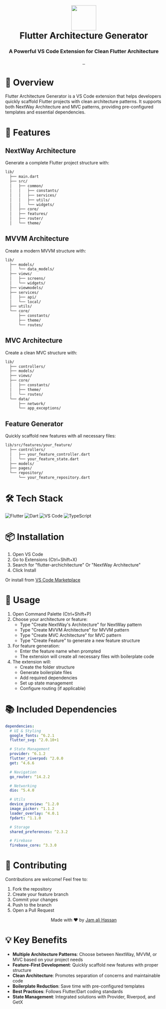 <div align="center">
      <h1> <img src="https://img.icons8.com/color/48/000000/flutter.png" width="80px"><br/>Flutter Architecture Generator</h1>
      <h3>A Powerful VS Code Extension for Clean Flutter Architecture</h3>
</div>

<p align="center">
    <a href="https://marketplace.visualstudio.com/items?itemName=7jsscmp4zaio626xj6rxx77zhgeosa4yry5vhbr3hu7gcgt4k73q.flutter-archichitecture" target="_blank">
        <img alt="" src="https://img.shields.io/visual-studio-marketplace/v/7jsscmp4zaio626xj6rxx77zhgeosa4yry5vhbr3hu7gcgt4k73q.flutter-archichitecture?style=for-the-badge&logo=visualstudiocode&logoColor=white&label=VS%20Code%20Marketplace" style="vertical-align:center" />
    </a>
    <a href="https://github.com/jamalihassan0307" target="_blank">
        <img alt="" src="https://img.shields.io/badge/GitHub-100000?style=for-the-badge&logo=github&logoColor=white" style="vertical-align:center" />
    </a>
    <a href="https://www.linkedin.com/in/ali-hassan-b17815281/" target="_blank">
        <img alt="" src="https://img.shields.io/badge/LinkedIn-0077B5?style=for-the-badge&logo=linkedin&logoColor=white" style="vertical-align:center" />
    </a>
</p>

# 📌 Overview

Flutter Architecture Generator is a VS Code extension that helps developers quickly scaffold Flutter projects with clean architecture patterns. It supports both NextWay Architecture and MVC patterns, providing pre-configured templates and essential dependencies.

# 🚀 Features

## NextWay Architecture

Generate a complete Flutter project structure with:

```bash
lib/
  ├── main.dart
  ├── src/
  │   ├── common/
  │   │   ├── constants/
  │   │   ├── services/
  │   │   ├── utils/
  │   │   └── widgets/
  │   ├── core/
  │   ├── features/
  │   ├── router/
  │   └── theme/
```

## MVVM Architecture

Create a modern MVVM structure with:

```bash
lib/
  ├── models/
  │   └── data_models/
  ├── views/
  │   ├── screens/
  │   └── widgets/
  ├── viewmodels/
  ├── services/
  │   ├── api/
  │   └── local/
  ├── utils/
  └── core/
      ├── constants/
      ├── theme/
      └── routes/
```

## MVC Architecture

Create a clean MVC structure with:

```bash
lib/
  ├── controllers/
  ├── models/
  ├── views/
  ├── core/
  │   ├── constants/
  │   ├── theme/
  │   └── routes/
  └── data/
      ├── network/
      └── app_exceptions/
```

## Feature Generator

Quickly scaffold new features with all necessary files:

```bash
lib/src/features/your_feature/
  ├── controllers/
  │   ├── your_feature_controller.dart
  │   └── your_feature_state.dart
  ├── models/
  ├── pages/
  └── repository/
      └── your_feature_repository.dart
```

# 🛠️ Tech Stack

![Flutter](https://img.shields.io/badge/Flutter-%2302569B.svg?style=for-the-badge&logo=Flutter&logoColor=white)
![Dart](https://img.shields.io/badge/dart-%230175C2.svg?style=for-the-badge&logo=dart&logoColor=white)
![VS Code](https://img.shields.io/badge/VS%20Code-%23007ACC.svg?style=for-the-badge&logo=visual-studio-code&logoColor=white)
![TypeScript](https://img.shields.io/badge/typescript-%23007ACC.svg?style=for-the-badge&logo=typescript&logoColor=white)

# 📦 Installation

1. Open VS Code
2. Go to Extensions (Ctrl+Shift+X)
3. Search for "flutter-archichitecture" Or "NextWay Architecture"
4. Click Install

Or install from [VS Code Marketplace](https://marketplace.visualstudio.com/items?itemName=7jsscmp4zaio626xj6rxx77zhgeosa4yry5vhbr3hu7gcgt4k73q.flutter-archichitecture)

# 🎯 Usage

1. Open Command Palette (Ctrl+Shift+P)
2. Choose your architecture or feature:
   - Type "Create NextWay's Architecture" for NextWay pattern
   - Type "Create MVVM Architecture" for MVVM pattern
   - Type "Create MVC Architecture" for MVC pattern
   - Type "Create Feature" to generate a new feature structure
3. For feature generation:
   - Enter the feature name when prompted
   - The extension will create all necessary files with boilerplate code
4. The extension will:
   - Create the folder structure
   - Generate boilerplate files
   - Add required dependencies
   - Set up state management
   - Configure routing (if applicable)

# 📚 Included Dependencies

```yaml
dependencies:
  # UI & Styling
  google_fonts: ^6.2.1
  flutter_svg: ^2.0.10+1

  # State Management
  provider: ^6.1.2
  flutter_riverpod: ^2.0.0
  get: ^4.6.6

  # Navigation
  go_router: ^14.2.2

  # Networking
  dio: ^5.4.0

  # Utils
  device_preview: ^1.2.0
  image_picker: ^1.1.2
  loader_overlay: ^4.0.1
  fpdart: ^1.1.0

  # Storage
  shared_preferences: ^2.3.2

  # Firebase
  firebase_core: ^3.3.0
```

# 🤝 Contributing

Contributions are welcome! Feel free to:

1. Fork the repository
2. Create your feature branch
3. Commit your changes
4. Push to the branch
5. Open a Pull Request

<p align="center">
  Made with ❤️ by <a href="https://github.com/jamalihassan0307">Jam ali Hassan</a>
</p>

# 💡 Key Benefits

- **Multiple Architecture Patterns**: Choose between NextWay, MVVM, or MVC based on your project needs
- **Feature-First Development**: Quickly scaffold new features with proper structure
- **Clean Architecture**: Promotes separation of concerns and maintainable code
- **Boilerplate Reduction**: Save time with pre-configured templates
- **Best Practices**: Follows Flutter/Dart coding standards
- **State Management**: Integrated solutions with Provider, Riverpod, and GetX
